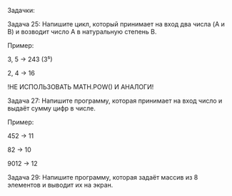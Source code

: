 Задачки:

Задача 25: Напишите цикл, который принимает на вход два числа (A и B) и возводит число A в натуральную степень B.

Пример:

3, 5 -> 243 (3⁵)

2, 4 -> 16

!НЕ ИСПОЛЬЗОВАТЬ MATH.POW() И АНАЛОГИ!

Задача 27: Напишите программу, которая принимает на вход число и выдаёт сумму цифр в числе.

Пример:

452 -> 11

82 -> 10

9012 -> 12

Задача 29: Напишите программу, которая задаёт массив из 8 элементов и выводит их на экран.
